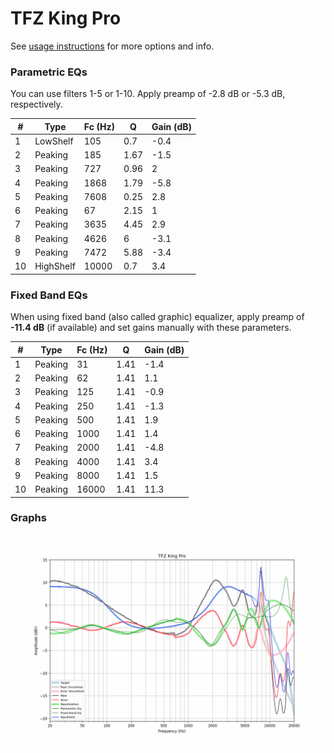 # TFZ King Pro
See [usage instructions](https://github.com/jaakkopasanen/AutoEq#usage) for more options and info.

### Parametric EQs
You can use filters 1-5 or 1-10. Apply preamp of -2.8 dB or -5.3 dB, respectively.

|   # | Type      |   Fc (Hz) |    Q |   Gain (dB) |
|-----|-----------|-----------|------|-------------|
|   1 | LowShelf  |       105 | 0.7  |        -0.4 |
|   2 | Peaking   |       185 | 1.67 |        -1.5 |
|   3 | Peaking   |       727 | 0.96 |         2   |
|   4 | Peaking   |      1868 | 1.79 |        -5.8 |
|   5 | Peaking   |      7608 | 0.25 |         2.8 |
|   6 | Peaking   |        67 | 2.15 |         1   |
|   7 | Peaking   |      3635 | 4.45 |         2.9 |
|   8 | Peaking   |      4626 | 6    |        -3.1 |
|   9 | Peaking   |      7472 | 5.88 |        -3.4 |
|  10 | HighShelf |     10000 | 0.7  |         3.4 |

### Fixed Band EQs
When using fixed band (also called graphic) equalizer, apply preamp of **-11.4 dB** (if available) and set gains manually with these parameters.

|   # | Type    |   Fc (Hz) |    Q |   Gain (dB) |
|-----|---------|-----------|------|-------------|
|   1 | Peaking |        31 | 1.41 |        -1.4 |
|   2 | Peaking |        62 | 1.41 |         1.1 |
|   3 | Peaking |       125 | 1.41 |        -0.9 |
|   4 | Peaking |       250 | 1.41 |        -1.3 |
|   5 | Peaking |       500 | 1.41 |         1.9 |
|   6 | Peaking |      1000 | 1.41 |         1.4 |
|   7 | Peaking |      2000 | 1.41 |        -4.8 |
|   8 | Peaking |      4000 | 1.41 |         3.4 |
|   9 | Peaking |      8000 | 1.41 |         1.5 |
|  10 | Peaking |     16000 | 1.41 |        11.3 |

### Graphs
![](./TFZ%20King%20Pro.png)
